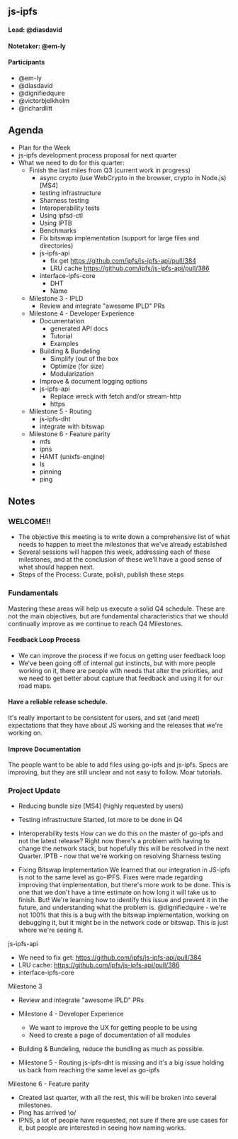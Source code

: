 ## js-ipfs

#### Lead: @diasdavid
#### Notetaker: @em-ly

#### Participants

- @em-ly
- @diasdavid
- @dignifiedquire
- @victorbjelkholm
- @richardlitt

## Agenda

- Plan for the Week
- js-ipfs development process proposal for next quarter
- What we need to do for this quarter:
  - Finish the last miles from Q3 (current work in progress)
    - async crypto (use WebCrypto in the browser, crypto in Node.js) [MS4]
    - testing infrastructure 
     - Sharness testing
     - Interoperability tests
      - Using ipfsd-ctl
      - Using IPTB
      - Benchmarks
    - Fix bitswap implementation (support for large files and directories) 
    - js-ipfs-api
      - fix get https://github.com/ipfs/js-ipfs-api/pull/384
      - LRU cache https://github.com/ipfs/js-ipfs-api/pull/386
    - interface-ipfs-core
      - DHT
      - Name
  - Milestone 3 - IPLD
    - Review and integrate "awesome IPLD" PRs
  - Milestone 4 - Developer Experience
    - Documentation
      - generated API docs
      - Tutorial
      - Examples
    - Building & Bundeling
      - Simplify (out of the box
      - Optimize (for size)
      - Modularization
    - Improve & document logging options
    - js-ipfs-api
      - Replace wreck with fetch and/or stream-http
      - https
  - Milestone 5 - Routing
    - js-ipfs-dht
    - integrate with bitswap
  - Milestone 6 - Feature parity
    - mfs
    - ipns
    - HAMT (unixfs-engine)
    - ls
    - pinning
    - ping

## Notes
### WELCOME!! 
 - The objective this meeting is to write down a comprehensive list of what needs to happen to meet the milestones that we've already established
 - Several sessions will happen this week, addressing each of these milestones, and at the conclusion of these we'll have a good sense of what should happen next. 
 - Steps of the Process: Curate, polish, publish these steps

### Fundamentals

Mastering these areas will help us execute a solid Q4 schedule. These are not the main objectives, but are fundamental characteristics that we should continually improve as we continue to reach Q4 Milestones.

#### Feedback Loop Process
 - We can improve the process if we focus on getting user feedback loop
 - We've been going off of internal gut instincts, but with more people working on it, there are people with needs that alter the priorities, and we need to get better about capture that feedback and using it for our road maps.

#### Have a reliable release schedule.
It's really important to be consistent for users, and set (and meet) expectations that they have about JS working and the releases that we're working on.

#### Improve Documentation
The people want to be able to add files using go-ipfs and js-ipfs. Specs are improving, but they are still unclear and not easy to follow. Moar tutorials.

### Project Update
 - Reducing bundle size [MS4] (highly requested by users)

 - Testing infrastructure
Started, lot more to be done in Q4

 - Interoperability tests
How can we do this on the master of go-ipfs and not the latest release?
Right now there's a problem with having to change the network stack, but hopefully this will be resolved in the next Quarter.
IPTB - now that we're working on resolving Sharness testing

 - Fixing Bitswap Implementation
 We learned that our integration in JS-ipfs is not to the same level as go-IPFS. Fixes were made regarding improving that implementation, but there's more work to be done. This is one that we don't have a time estimate on how long it will take us to finish.
But! We're learning how to identify this issue and prevent it in the future, and understanding what the problem is.
@dignifiedquire - we're not 100% that this is a bug with the bitswap implementation, working on debugging it, but it might be in the network code or bitswap. This is just where we're seeing it.

js-ipfs-api
  - We need to fix get: https://github.com/ipfs/js-ipfs-api/pull/384 
  - LRU cache: https://github.com/ipfs/js-ipfs-api/pull/386
 - interface-ipfs-core

Milestone 3
- Review and integrate "awesome IPLD" PRs

- Milestone 4 - Developer Experience
   - We want to improve the UX for getting people to be using
   - Need to create a page of documentation of all modules
 - Building & Bundeling, reduce the bundling as much as possible.

- Milestone 5 - Routing
js-ipfs-dht is missing and it's a big issue holding us back from reaching the same level as go-ipfs 

Milestone 6 - Feature parity
 - Created last quarter, with all the rest, this will be broken into several milestones.
 - Ping has arrived \o/
 - IPNS, a lot of people have requested, not sure if there are use cases for it, but people are interested in seeing how naming works.
